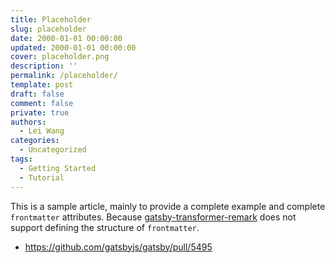 ```yaml
---
title: Placeholder
slug: placeholder
date: 2000-01-01 00:00:00
updated: 2000-01-01 00:00:00
cover: placeholder.png
description: ''
permalink: /placeholder/
template: post
draft: false
comment: false
private: true
authors:
  - Lei Wang
categories:
  - Uncategorized
tags:
  - Getting Started
  - Tutorial
---
```


This is a sample article, mainly to provide a complete example and complete `frontmatter` attributes. Because [gatsby-transformer-remark](https://www.gatsbyjs.org/packages/gatsby-transformer-remark/) does not support defining the structure of `frontmatter`.

- https://github.com/gatsbyjs/gatsby/pull/5495
